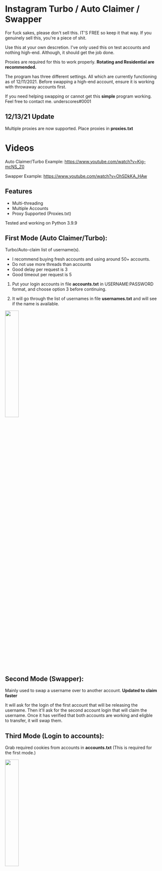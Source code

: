 # Instagram Turbo / Auto Claimer / Swapper
For fuck sakes, please don't sell this. IT'S FREE so keep it that way. If you genuinely sell this, you're a piece of shit.

Use this at your own descretion. I've only used this on test accounts and nothing high-end. Although, it should get the job done.

Proxies are required for this to work properly. **Rotating and Residential are recommended.**

The program has three different settings. All which are currently functioning as of 12/11/2021. Before swapping a high-end account, ensure it is working with throwaway accounts first.

If you need helping swapping or cannot get this **simple** program working. Feel free to contact me. underscores#0001

## 12/13/21 Update

Multiple proxies are now supported. Place proxies in **proxies.txt**

# Videos
Auto Claimer/Turbo Example: https://www.youtube.com/watch?v=Kig-mcNS_Z0

Swapper Example: https://www.youtube.com/watch?v=OhSDkKA_HAw

## Features
- Multi-threading
- Multiple Accounts
- Proxy Supported (Proxies.txt)

Tested and working on Python 3.9.9

## First Mode (Auto Claimer/Turbo):
Turbo/Auto-claim list of username(s).

* I recommend buying fresh accounts and using around 50+ accounts.
* Do not use more threads than accounts
* Good delay per request is 3
* Good timeout per request is 5

1) Put your login accounts in file **accounts.txt** in USERNAME:PASSWORD format, and choose option 3 before continuing.

2) It will go through the list of usernames in file **usernames.txt** and will see if the name is available.

<img src="https://i.imgur.com/gnADczc.png" width="30%" />

## Second Mode (Swapper):
Mainly used to swap a username over to another account. **Updated to claim faster**

It will ask for the login of the first account that will be releasing the username. Then it'll ask for the second account login that will claim the username. Once it has verified that both accounts are working and eligble to transfer, it will swap them.

## Third Mode (Login to accounts):
Grab required cookies from accounts in **accounts.txt** (This is required for the first mode.)

<img src="https://i.imgur.com/Du9AwCD.png" width="30%" />
